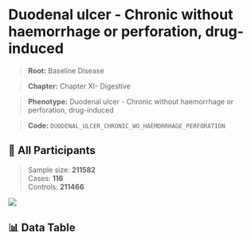 # Duodenal ulcer - Chronic without haemorrhage or perforation, drug-induced

> **Root:** Baseline Disease  

> **Chapter:** Chapter XI- Digestive  

> **Phenotype:** Duodenal ulcer - Chronic without haemorrhage or perforation, drug-induced  

> **Code:** `DUODENAL_ULCER_CHRONIC_WO_HAEMORRHAGE_PERFORATION`

## 🧪 All Participants  
> Sample size: **211582**  
> Cases: **116**  
> Controls: **211466**
<img src="/Sensitive/Figures/ALL/Baseline/DUODENAL_ULCER_CHRONIC_WO_HAEMORRHAGE_PERFORATION.png"/>

## 📊 Data Table
<CsvTableMRF src="/Sensitive/Data/ALL/Baseline/LG_DUODENAL_ULCER_CHRONIC_WO_HAEMORRHAGE_PERFORATION.csv"/>

